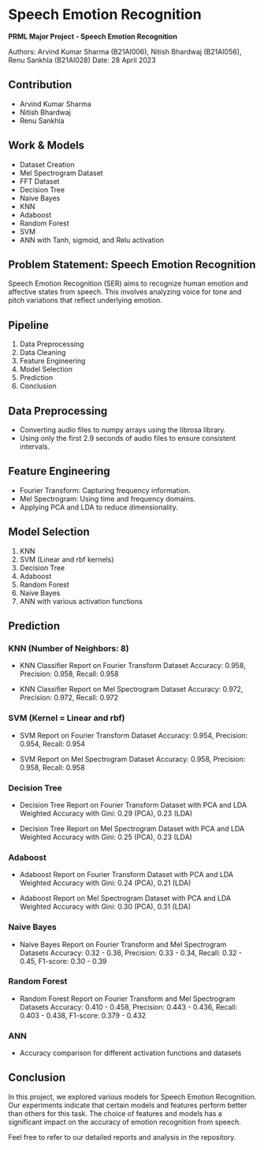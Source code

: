 # Speech Emotion Recognition

**PRML Major Project - Speech Emotion Recognition**

Authors: Arvind Kumar Sharma (B21AI006), Nitish Bhardwaj (B21AI056), Renu Sankhla (B21AI028)
Date: 28 April 2023

## Contribution
- Arvind Kumar Sharma
- Nitish Bhardwaj
- Renu Sankhla

## Work & Models
- Dataset Creation
- Mel Spectrogram Dataset
- FFT Dataset
- Decision Tree
- Naive Bayes
- KNN
- Adaboost
- Random Forest
- SVM
- ANN with Tanh, sigmoid, and Relu activation

## Problem Statement: Speech Emotion Recognition
Speech Emotion Recognition (SER) aims to recognize human emotion and affective states from speech. This involves analyzing voice for tone and pitch variations that reflect underlying emotion.

## Pipeline
1. Data Preprocessing
2. Data Cleaning
3. Feature Engineering
4. Model Selection
5. Prediction
6. Conclusion

## Data Preprocessing
- Converting audio files to numpy arrays using the librosa library.
- Using only the first 2.9 seconds of audio files to ensure consistent intervals.

## Feature Engineering
- Fourier Transform: Capturing frequency information.
- Mel Spectrogram: Using time and frequency domains.
- Applying PCA and LDA to reduce dimensionality.

## Model Selection
1. KNN
2. SVM (Linear and rbf kernels)
3. Decision Tree
4. Adaboost
5. Random Forest
6. Naive Bayes
7. ANN with various activation functions

## Prediction
### KNN (Number of Neighbors: 8)
- KNN Classifier Report on Fourier Transform Dataset
  Accuracy: 0.958, Precision: 0.958, Recall: 0.958

- KNN Classifier Report on Mel Spectrogram Dataset
  Accuracy: 0.972, Precision: 0.972, Recall: 0.972

### SVM (Kernel = Linear and rbf)
- SVM Report on Fourier Transform Dataset
  Accuracy: 0.954, Precision: 0.954, Recall: 0.954

- SVM Report on Mel Spectrogram Dataset
  Accuracy: 0.958, Precision: 0.958, Recall: 0.958

### Decision Tree
- Decision Tree Report on Fourier Transform Dataset with PCA and LDA
  Weighted Accuracy with Gini: 0.29 (PCA), 0.23 (LDA)
  
- Decision Tree Report on Mel Spectrogram Dataset with PCA and LDA
  Weighted Accuracy with Gini: 0.25 (PCA), 0.23 (LDA)

### Adaboost
- Adaboost Report on Fourier Transform Dataset with PCA and LDA
  Weighted Accuracy with Gini: 0.24 (PCA), 0.21 (LDA)

- Adaboost Report on Mel Spectrogram Dataset with PCA and LDA
  Weighted Accuracy with Gini: 0.30 (PCA), 0.31 (LDA)

### Naive Bayes
- Naive Bayes Report on Fourier Transform and Mel Spectrogram Datasets
  Accuracy: 0.32 - 0.36, Precision: 0.33 - 0.34, Recall: 0.32 - 0.45, F1-score: 0.30 - 0.39

### Random Forest
- Random Forest Report on Fourier Transform and Mel Spectrogram Datasets
  Accuracy: 0.410 - 0.458, Precision: 0.443 - 0.436, Recall: 0.403 - 0.438, F1-score: 0.379 - 0.432

### ANN
- Accuracy comparison for different activation functions and datasets

## Conclusion
In this project, we explored various models for Speech Emotion Recognition. Our experiments indicate that certain models and features perform better than others for this task. The choice of features and models has a significant impact on the accuracy of emotion recognition from speech.

Feel free to refer to our detailed reports and analysis in the repository.

